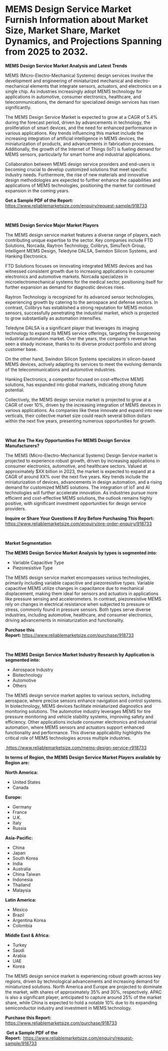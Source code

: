 <p><h1>MEMS Design Service Market Furnish Information about Market Size, Market Share, Market Dynamics, and Projections Spanning from 2025 to 2032.</h1></p><p><strong>MEMS Design Service Market Analysis and Latest Trends</strong></p>
<p><p>MEMS (Micro-Electro-Mechanical Systems) design services involve the development and engineering of miniaturized mechanical and electro-mechanical elements that integrate sensors, actuators, and electronics on a single chip. As industries increasingly adopt MEMS technology for applications in automotive, consumer electronics, healthcare, and telecommunications, the demand for specialized design services has risen significantly. </p><p>The MEMS Design Service Market is expected to grow at a CAGR of 5.4% during the forecast period, driven by advancements in technology, the proliferation of smart devices, and the need for enhanced performance in various applications. Key trends influencing this market include the increasing integration of artificial intelligence in MEMS devices, the miniaturization of products, and advancements in fabrication processes. Additionally, the growth of the Internet of Things (IoT) is fueling demand for MEMS sensors, particularly for smart home and industrial applications. </p><p>Collaboration between MEMS design service providers and end-users is becoming crucial to develop customized solutions that meet specific industry needs. Furthermore, the rise of new materials and innovative design methodologies are expected to further enhance the capabilities and applications of MEMS technologies, positioning the market for continued expansion in the coming years.</p></p>
<p><strong>Get a Sample PDF of the Report:&nbsp;</strong> <a href="https://www.reliablemarketsize.com/enquiry/request-sample/918733?utm_campaign=1832&utm_medium=2&utm_source=Github&utm_content=ia&utm_term=18042025&utm_id=mems-design-service">https://www.reliablemarketsize.com/enquiry/request-sample/918733</a></p>
<p>&nbsp;</p>
<p><strong>MEMS Design Service Major Market Players</strong></p>
<p><p>The MEMS design service market features a diverse range of players, each contributing unique expertise to the sector. Key companies include FTD Solutions, Norcada, Raytron Technology, Colibrys, SimuTech Group, Intelligent MEMS Design, Teledyne DALSA, Swindon Silicon Systems, and Hanking Electronics. </p><p>FTD Solutions focuses on innovating integrated MEMS devices and has witnessed consistent growth due to increasing applications in consumer electronics and automotive markets. Norcada specializes in microelectromechanical systems for the medical sector, positioning itself for further expansion as demand for diagnostic devices rises.</p><p>Raytron Technology is recognized for its advanced sensor technologies, experiencing growth by catering to the aerospace and defense sectors. In contrast, Colibrys has established a strong reputation for MEMS motion sensors, successfully penetrating the industrial market, which is projected to grow substantially as automation intensifies.</p><p>Teledyne DALSA is a significant player that leverages its imaging technology to expand its MEMS service offerings, targeting the burgeoning industrial automation market. Over the years, the company's revenue has seen a steady increase, thanks to its diverse product portfolio and strong customer base.</p><p>On the other hand, Swindon Silicon Systems specializes in silicon-based MEMS devices, actively adapting its services to meet the evolving demands of the telecommunications and automotive industries.</p><p>Hanking Electronics, a competitor focused on cost-effective MEMS solutions, has expanded into global markets, indicating strong future potential.</p><p>Collectively, the MEMS design service market is projected to grow at a CAGR of over 10%, driven by the increasing integration of MEMS devices in various applications. As companies like these innovate and expand into new verticals, their collective market size could reach several billion dollars within the next five years, presenting numerous opportunities for growth.</p></p>
<p>&nbsp;</p>
<p><strong>What Are The Key Opportunities For MEMS Design Service Manufacturers?</strong></p>
<p><p>The MEMS (Micro-Electro-Mechanical Systems) Design Service market is projected to experience robust growth, driven by increasing applications in consumer electronics, automotive, and healthcare sectors. Valued at approximately $XX billion in 2023, the market is expected to expand at a CAGR of around XX% over the next five years. Key trends include the miniaturization of devices, advancements in design automation, and a rising demand for customized MEMS solutions. The integration of IoT and AI technologies will further accelerate innovation. As industries pursue more efficient and cost-effective MEMS solutions, the outlook remains highly positive, with significant investment opportunities for design service providers.</p></p>
<p><strong>Inquire or Share Your Questions If Any Before Purchasing This Report:</strong> <a href="https://www.reliablemarketsize.com/enquiry/pre-order-enquiry/918733?utm_campaign=1832&utm_medium=2&utm_source=Github&utm_content=ia&utm_term=18042025&utm_id=mems-design-service">https://www.reliablemarketsize.com/enquiry/pre-order-enquiry/918733</a></p>
<p>&nbsp;</p>
<p><strong>Market Segmentation</strong></p>
<p><strong>The MEMS Design Service Market Analysis by types is segmented into:</strong></p>
<p><ul><li>Variable Capacitive Type</li><li>Piezoresistive Type</li></ul></p>
<p><p>The MEMS design service market encompasses various technologies, primarily including variable capacitive and piezoresistive types. Variable capacitive MEMS utilize changes in capacitance due to mechanical displacement, making them ideal for sensors and actuators in applications like pressure sensing and accelerometers. In contrast, piezoresistive MEMS rely on changes in electrical resistance when subjected to pressure or stress, commonly found in pressure sensors. Both types serve diverse industries, including automotive, healthcare, and consumer electronics, driving advancements in miniaturization and functionality.</p></p>
<p><strong>Purchase this Report:&nbsp;</strong><a href="https://www.reliablemarketsize.com/purchase/918733?utm_campaign=1832&utm_medium=2&utm_source=Github&utm_content=ia&utm_term=18042025&utm_id=mems-design-service">https://www.reliablemarketsize.com/purchase/918733</a></p>
<p>&nbsp;</p>
<p><strong>The MEMS Design Service Market Industry Research by Application is segmented into:</strong></p>
<p><ul><li>Aerospace Industry</li><li>Biotechnology</li><li>Automotive</li><li>Others</li></ul></p>
<p><p>The MEMS design service market applies to various sectors, including aerospace, where precise sensors enhance navigation and control systems. In biotechnology, MEMS devices facilitate miniaturized diagnostics and monitoring solutions. The automotive industry leverages MEMS for tire pressure monitoring and vehicle stability systems, improving safety and efficiency. Other applications include consumer electronics and industrial automation, where MEMS sensors and actuators support enhanced functionality and performance. This diverse applicability highlights the critical role of MEMS technologies across multiple industries.</p></p>
<p><a href="https://www.reliablemarketsize.com/mems-design-service-r918733?utm_campaign=1832&utm_medium=2&utm_source=Github&utm_content=ia&utm_term=18042025&utm_id=mems-design-service">&nbsp;https://www.reliablemarketsize.com/mems-design-service-r918733</a></p>
<p><strong>In terms of Region, the MEMS Design Service Market Players available by Region are:</strong></p>
<p>
    <p> <strong> North America: </strong>
        <ul>
            <li>United States</li>
            <li>Canada</li>
        </ul>
        </p> 
    <p> <strong> Europe: </strong>
        <ul>
            <li>Germany</li>
            <li>France</li>
            <li>U.K.</li>
            <li>Italy</li>
            <li>Russia</li>
        </ul>
        </p> 
    <p> <strong> Asia-Pacific: </strong>
        <ul>
            <li>China</li>
            <li>Japan</li>
            <li>South Korea</li>
            <li>India</li>
            <li>Australia</li>
            <li>China Taiwan</li>
            <li>Indonesia</li>
            <li>Thailand</li>
            <li>Malaysia</li>
        </ul>
        </p> 
    <p> <strong> Latin America: </strong>
        <ul>
            <li>Mexico</li>
            <li>Brazil</li>
            <li>Argentina Korea</li>
            <li>Colombia</li>
        </ul>
        </p> 
    <p> <strong> Middle East & Africa: </strong>
        <ul>
            <li>Turkey</li>
            <li>Saudi</li>
            <li>Arabia</li>
            <li>UAE</li>
            <li>Korea</li>
        </ul>
    </p>
    </p>
<p><p>The MEMS design service market is experiencing robust growth across key regions, driven by technological advancements and increasing demand for miniaturized solutions. North America and Europe are projected to dominate the market, with shares of approximately 35% and 30%, respectively. APAC is also a significant player, anticipated to capture around 25% of the market share, while China is expected to hold a notable 10% due to its expanding semiconductor industry and investment in MEMS technology.</p></p>
<p><strong>Purchase this Report: </strong><a href="https://www.reliablemarketsize.com/purchase/918733?utm_campaign=1832&utm_medium=2&utm_source=Github&utm_content=ia&utm_term=18042025&utm_id=mems-design-service">https://www.reliablemarketsize.com/purchase/918733</a></p>
<p>&nbsp;<strong>Get a Sample PDF of the Report:&nbsp;&nbsp;</strong><a href="https://www.reliablemarketsize.com/enquiry/request-sample/918733?utm_campaign=1832&utm_medium=2&utm_source=Github&utm_content=ia&utm_term=18042025&utm_id=mems-design-service">https://www.reliablemarketsize.com/enquiry/request-sample/918733</a></p>
<p><strong></strong></p>
<p><p></p><p></p><p></p></p>